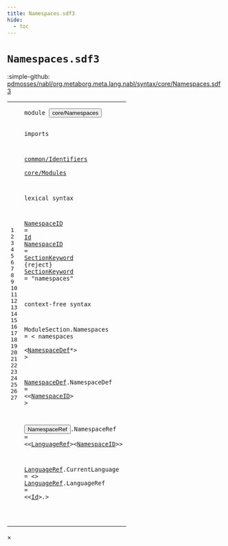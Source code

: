 ```yaml
---
title: Namespaces.sdf3
hide:
  - toc
---
```


# `Namespaces.sdf3`

:simple-github: [pdmosses/nabl/org.metaborg.meta.lang.nabl/syntax/core/Namespaces.sdf3]

[pdmosses/nabl/org.metaborg.meta.lang.nabl/syntax/core/Namespaces.sdf3]: https://github.com/pdmosses/nabl/blob/master/org.metaborg.meta.lang.nabl/syntax/core/Namespaces.sdf3 "The source file on GitHub"

<div class="sdf3"><table class="highlighttable"><tbody><tr><td class="linenos"><div class="linenodiv"><pre><span></span>1
2
3
4
5
6
7
8
9
10
11
12
13
14
15
16
17
18
19
20
21
22
23
24
25
26
27
</pre></div></td>
<td class="code"><pre><code><span class="keyword">module</span> <button class="modal-open" id="core/Namespaces_1_8" title="Multi-file references" data-urls="../Properties.sdf3/#core/Namespaces_10_2 line 10; ../Scopes.sdf3/#core/Namespaces_6_2 line 6; ../../NameBindingLanguage.sdf3/#core/Namespaces_12_3 line 12; ../../formulas/Propositions.sdf3/#core/Namespaces_7_3 line 7">core/Namespaces</button>

<span class="keyword">imports</span> 

  <a href="../../common/Identifiers.sdf3/#common/Identifiers_1_8" id="common/Identifiers_5_3" title="Defined at ../../common/Identifiers.sdf3 line 1">common/Identifiers</a>  
  <a href="../Modules.sdf3/#core/Modules_1_8" id="core/Modules_6_3" title="Defined at ../Modules.sdf3 line 1">core/Modules</a>
  
<span class="keyword">lexical syntax</span>

  <a href="#NamespaceID_21_33" id="NamespaceID_10_3" title="Referenced at line 21, 24">NamespaceID</a> = <a href="../../common/Identifiers.sdf3/#Id_5_3" id="Id_10_17" title="Defined at ../../common/Identifiers.sdf3 line 5, 9, 11, 25, 26, 27">Id</a> 
  <a href="#NamespaceID_21_33" id="NamespaceID_11_3" title="Referenced at line 21, 24">NamespaceID</a> = <a href="#SectionKeyword_12_3" id="SectionKeyword_11_17" title="Defined at line 12">SectionKeyword</a> {<span class="keyword">reject</span>}
  <a href="#SectionKeyword_11_17" id="SectionKeyword_12_3" title="Referenced at line 11">SectionKeyword</a> = <span class="cons_Lit">"namespaces"</span> 

<span class="keyword">context-free syntax</span>

  <span id="ModuleSection_16_3" title="Not referenced">ModuleSection</span>.<span class="cons_Constructor"><span id="Namespaces_16_17" title="Not referenced">Namespaces</span></span> = &lt;
  <span class="cons_String">namespaces</span>   
    &lt;<a href="#NamespaceDef_21_3" id="NamespaceDef_18_6" title="Defined at line 21">NamespaceDef</a>*&gt;
  &gt; 
  
  <a href="#NamespaceDef_18_6" id="NamespaceDef_21_3" title="Referenced at line 18">NamespaceDef</a>.<span class="cons_Constructor"><span id="NamespaceDef_21_16" title="Not referenced">NamespaceDef</span></span> = &lt;&lt;<a href="#NamespaceID_10_3" id="NamespaceID_21_33" title="Defined at line 10, 11">NamespaceID</a>&gt;
    &gt; 
    
  <button class="modal-open" id="NamespaceRef_24_3" title="Multi-file references" data-urls="../Properties.sdf3/#NamespaceRef_30_23 line 30; ../Scopes.sdf3/#NamespaceRef_15_29 line 15, 16, 17, 18, 27, 31, 35; ../../NameBindingLanguage.sdf3/#NamespaceRef_26_56 line 26, 32, 62, 73, 77, 85, 92, 100, 106, 135, 136; ../../formulas/Propositions.sdf3/#NamespaceRef_19_39 line 19, 21">NamespaceRef</button>.<span class="cons_Constructor"><span id="NamespaceRef_24_16" title="Not referenced">NamespaceRef</span></span> = &lt;&lt;<a href="#LanguageRef_26_3" id="LanguageRef_24_33" title="Defined at line 26, 27">LanguageRef</a>&gt;&lt;<a href="#NamespaceID_10_3" id="NamespaceID_24_46" title="Defined at line 10, 11">NamespaceID</a>&gt;&gt; 
  
  <a href="#LanguageRef_24_33" id="LanguageRef_26_3" title="Referenced at line 24">LanguageRef</a>.<span class="cons_Constructor"><span id="CurrentLanguage_26_15" title="Not referenced">CurrentLanguage</span></span> = &lt;&gt; 
  <a href="#LanguageRef_24_33" id="LanguageRef_27_3" title="Referenced at line 24">LanguageRef</a>.<span class="cons_Constructor"><span id="LanguageRef_27_15" title="Not referenced">LanguageRef</span></span> = &lt;&lt;<a href="../../common/Identifiers.sdf3/#Id_5_3" id="Id_27_31" title="Defined at ../../common/Identifiers.sdf3 line 5, 9, 11, 25, 26, 27">Id</a>&gt;<span class="cons_String">.</span>&gt; 

</code></pre></td></tr></tbody></table></div>

<div id="modal">
  <div id="modal-content">
    <span id="modal-close">&times;</span>
    <h2 id="modal-h2"></h2>
    <p  id="modal-p"></p>
    <ul id="modal-ul"></ul>
  </div>
</div>
